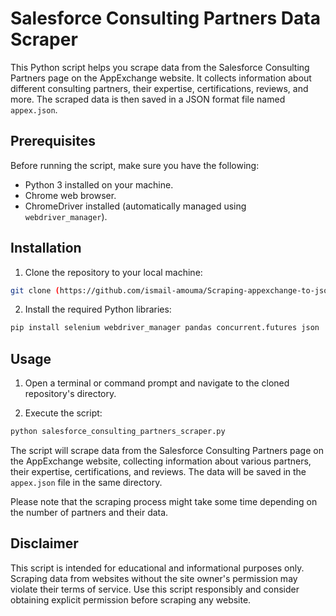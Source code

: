 # Salesforce Consulting Partners Data Scraper

This Python script helps you scrape data from the Salesforce Consulting Partners page on the AppExchange website. It collects information about different consulting partners, their expertise, certifications, reviews, and more. The scraped data is then saved in a JSON format file named `appex.json`.

## Prerequisites

Before running the script, make sure you have the following:

- Python 3 installed on your machine.
- Chrome web browser.
- ChromeDriver installed (automatically managed using `webdriver_manager`).

## Installation

1. Clone the repository to your local machine:

```bash
git clone (https://github.com/ismail-amouma/Scraping-appexchange-to-json-file)
```

2. Install the required Python libraries:

```bash
pip install selenium webdriver_manager pandas concurrent.futures json
```

## Usage

1. Open a terminal or command prompt and navigate to the cloned repository's directory.

2. Execute the script:

```bash
python salesforce_consulting_partners_scraper.py
```

The script will scrape data from the Salesforce Consulting Partners page on the AppExchange website, collecting information about various partners, their expertise, certifications, and reviews. The data will be saved in the `appex.json` file in the same directory.

Please note that the scraping process might take some time depending on the number of partners and their data.

## Disclaimer

This script is intended for educational and informational purposes only. Scraping data from websites without the site owner's permission may violate their terms of service. Use this script responsibly and consider obtaining explicit permission before scraping any website.


